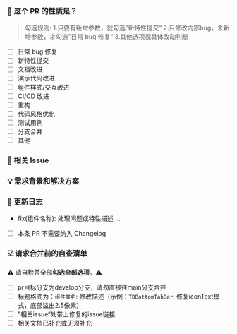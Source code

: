 ### 🤔 这个 PR 的性质是？
> 勾选规则:
> 1.只要有新增参数，就勾选”新特性提交“ 
> 2.只修改内部bug，未新增参数，才勾选”日常 bug 修复“ 
> 3.其他选项视具体改动判断

- [ ] 日常 bug 修复
- [ ] 新特性提交
- [ ] 文档改进
- [ ] 演示代码改进
- [ ] 组件样式/交互改进
- [ ] CI/CD 改进
- [ ] 重构
- [ ] 代码风格优化
- [ ] 测试用例
- [ ] 分支合并
- [ ] 其他

### 🔗 相关 Issue

<!--
1. 描述相关需求的来源，如相关的 issue 讨论链接。
-->

### 💡 需求背景和解决方案

<!--
1. 要解决的具体问题。
2. 列出最终的 API 实现和用法。
3. 涉及UI/交互变动需要有截图或 GIF。
-->

### 📝 更新日志

<!--
从用户角度描述具体变化，以及可能的 breaking change 和其他风险。
-->

- fix(组件名称): 处理问题或特性描述 ...

- [ ] 本条 PR 不需要纳入 Changelog

### ☑️ 请求合并前的自查清单

⚠️ 请自检并全部**勾选全部选项**。⚠️

- [ ] pr目标分支为develop分支，请勿直接往main分支合并
- [ ] 标题格式为：`组件类名`: 修改描述（示例：`TDBottomTabBar`: 修复iconText模式，底部溢出2.5像素）
- [ ] ”相关issue“处带上修复的issue链接
- [ ] 相关文档已补充或无须补充
